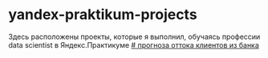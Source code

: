 # yandex-praktikum-projects
Здесь расположены проекты, которые я выполнил, обучаясь профессии data scientist в Яндекс.Практикуме
[# прогноза оттока клиентов из банка](https://github.com/VileBody/yandex-praktikum-projects/tree/master/bank-customer-churn-modeling)
